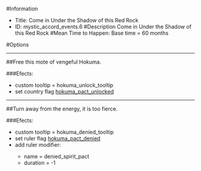 #Information
 - Title: Come in Under the Shadow of this Red Rock
 - ID: mystic_accord_events.6
#Description
Come in Under the Shadow of this Red Rock
#Mean Time to Happen:
Base time = 60 months

#Options

___
##Free this mote of vengeful Hokuma.

###Efects:<ul><li>custom tooltip = hokuma_unlock_tooltip</li><li>set country flag [hokuma_pact_unlocked](../flags/hokuma_pact_unlocked.md)</li></ul>

___
##Turn away from the energy, it is too fierce.

###Efects:<ul><li>custom tooltip = hokuma_denied_tooltip</li><li>set ruler flag [hokuma_pact_denied](../flags/hokuma_pact_denied.md)</li><li>add ruler modifier:</li><ul><li>name = denied_spirit_pact</li><li>duration = -1</li></ul></ul>
